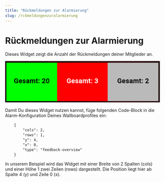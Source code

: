 ```yaml
---
title: "Rückmeldungen zur Alarmierung"
slug: /rckmeldungenzuralarmierung
---
```


# Rückmeldungen zur Alarmierung

Dieses Widget zeigt die Anzahl der Rückmeldungen deiner Mitglieder an.


![](/img/image-45.png)



Damit Du dieses Widget nutzen kannst, füge folgenden Code-Block in die Alarm-Konfiguration Deines Wallboardprofiles ein:



```
    {
        "cols": 2,
        "rows": 1,
        "y": 4,
        "x": 0,
        "type": "feedback-overview"
    }
```



In unserem Beispiel wird das Widget mit einer Breite von 2 Spalten (cols) und einer Höhe 1 zwei Zeilen (rows) dargestellt. Die Position liegt hier ab Spalte 4 (y) und Zeile 0 (x).